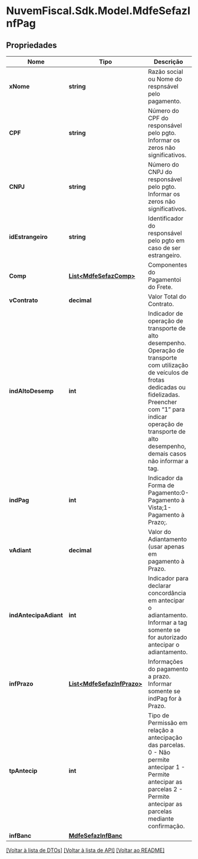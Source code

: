 # NuvemFiscal.Sdk.Model.MdfeSefazInfPag

## Propriedades

Nome | Tipo | Descrição | Comentários
------------ | ------------- | ------------- | -------------
**xNome** | **string** | Razão social ou Nome do respnsável pelo pagamento. | [optional] 
**CPF** | **string** | Número do CPF do responsável pelo pgto.  Informar os zeros não significativos. | [optional] 
**CNPJ** | **string** | Número do CNPJ do responsável pelo pgto.  Informar os zeros não significativos. | [optional] 
**idEstrangeiro** | **string** | Identificador do responsável pelo pgto em caso de ser estrangeiro. | [optional] 
**Comp** | [**List&lt;MdfeSefazComp&gt;**](MdfeSefazComp.md) | Componentes do Pagamentoi do Frete. | 
**vContrato** | **decimal** | Valor Total do Contrato. | 
**indAltoDesemp** | **int** | Indicador de operação de transporte de alto desempenho.  Operação de transporte com utilização de veículos de frotas dedicadas ou fidelizadas.  Preencher com “1” para indicar operação de transporte de alto desempenho, demais casos não informar a tag. | [optional] 
**indPag** | **int** | Indicador da Forma de Pagamento:0-Pagamento à Vista;1-Pagamento à Prazo;. | 
**vAdiant** | **decimal** | Valor do Adiantamento (usar apenas em pagamento à Prazo. | [optional] 
**indAntecipaAdiant** | **int** | Indicador para declarar concordância em antecipar o adiantamento.  Informar a tag somente se for autorizado antecipar o adiantamento. | [optional] 
**infPrazo** | [**List&lt;MdfeSefazInfPrazo&gt;**](MdfeSefazInfPrazo.md) | Informações do pagamento a prazo.  Informar somente se indPag for à Prazo. | [optional] 
**tpAntecip** | **int** | Tipo de Permissão em relação a antecipação das parcelas.  0 - Não permite antecipar    1 - Permite antecipar as parcelas    2 - Permite antecipar as parcelas mediante confirmação. | [optional] 
**infBanc** | [**MdfeSefazInfBanc**](MdfeSefazInfBanc.md) |  | 

[[Voltar à lista de DTOs]](../README.md#documentation-for-models) [[Voltar à lista de API]](../README.md#documentation-for-api-endpoints) [[Voltar ao README]](../README.md)

